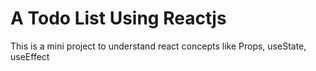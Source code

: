 # A Todo List Using Reactjs

This is a mini project to understand react concepts like Props, useState, useEffect

